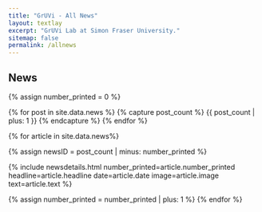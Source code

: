 ```yaml
---
title: "GrUVi - All News"
layout: textlay
excerpt: "GrUVi Lab at Simon Fraser University."
sitemap: false
permalink: /allnews
---
```


## News
{% assign number_printed = 0 %}


{% for post in site.data.news %}
   {% capture post_count %} {{ post_count | plus: 1 }} {% endcapture %}
{% endfor %}

{% for article in site.data.news%}

{% assign newsID = post_count | minus: number_printed %}



<div class="row">
{% include newsdetails.html number_printed=article.number_printed headline=article.headline date=article.date image=article.image text=article.text %}
</div>


{% assign number_printed = number_printed | plus: 1 %}
{% endfor %}
